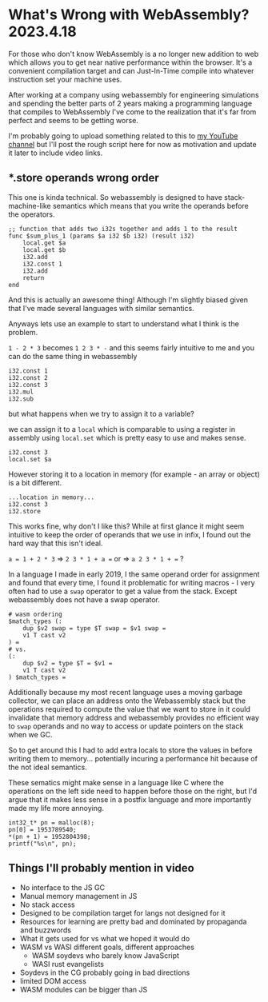 # What's Wrong with WebAssembly? 2023.4.18

For those who don't know WebAssembly is a no longer new addition to web which allows you to get near native performance within the browser. It's a convenient compilation target and can Just-In-Time compile into whatever instruction set your machine uses.

After working at a company using webassembly for engineering simulations and spending the better parts of 2 years making a programming language that compiles to WebAssembly I've come to the realization that it's far from perfect and seems to be getting worse.

I'm probably going to upload something related to this to [my YouTube channel](https://youtube.com/dvtt) but I'll post the rough script here for now as motivation and update it later to include video links.

## \*.store operands wrong order
This one is kinda technical. So webassembly is designed to have stack-machine-like semantics which means that you write the operands before the operators.

```wast
;; function that adds two i32s together and adds 1 to the result
func $sum_plus_1 (params $a i32 $b i32) (result i32) 
	local.get $a
	local.get $b
	i32.add
	i32.const 1
	i32.add
	return
end
```

And this is actually an awesome thing! Although I'm slightly biased given that I've made several languages with similar semantics.

Anyways lets use an example to start to understand what I think is the problem.

`1 - 2 * 3` becomes `1 2 3 * -` and this seems fairly intuitive to me and you can do the same thing in webassembly

```wast
i32.const 1
i32.const 2
i32.const 3
i32.mul
i32.sub
```

but what happens when we try to assign it to a variable?

we can assign it to a `local` which is comparable to using a register in assembly using `local.set` which is pretty easy to use and makes sense.
```wat
i32.const 3
local.set $a
```

However storing it to a location in memory (for example - an array or object) is a bit different. 

```wat
...location in memory...
i32.const 3
i32.store
```

This works fine, why don't I like this? While at first glance it might seem intuitive to keep the order of operands that we use in infix, I found out the hard way that this isn't ideal.

`a = 1 + 2 * 3`     => `2 3 * 1 + a =`
									 or => `a 2 3 * 1 + =` ?

In a language I made in early 2019, I the same operand order for assignment and found that every time, I found it problematic for writing macros - I very often had to use a `swap` operator to get a value from the stack. Except webassembly does not have a swap operator.

```
# wasm ordering
$match_types (:
	dup $v2 swap = type $T swap = $v1 swap =
	v1 T cast v2 
) =
# vs.
(:
    dup $v2 = type $T = $v1 =
    v1 T cast v2
) $match_types =
```

Additionally because my most recent language uses a moving garbage collector, we can place an address onto the Webassembly stack but the operations required to compute the value that we want to store in it could invalidate that memory address and webassembly provides no efficient way to `swap` operands and no way to access or update pointers on the stack when we GC.

So to get around this I had to add extra locals to store the values in before writing them to memory... potentially incuring a performance hit because of the not ideal semantics.

These sematics might make sense in a language like C where the operations on the left side need to happen before those on the right, but I'd argue that it makes less sense in a postfix language and more importantly made my life more annoying.
```
int32_t* pn = malloc(8);
pn[0] = 1953789540;
*(pn + 1) = 1952804398;
printf("%s\n", pn);
```

## Things I'll probably mention in video
- No interface to the JS GC
- Manual memory management in JS
- No stack access
- Designed to be compilation target for langs not designed for it
- Resources for learning are pretty bad and dominated by propaganda and buzzwords
- What it gets used for vs what we hoped it would do
- WASM vs WASI different goals, different approaches
	- WASM soydevs who barely know JavaScript
	- WASI rust evangelists
- Soydevs in the CG probably going in bad directions
- limited DOM access
- WASM modules can be bigger than JS
